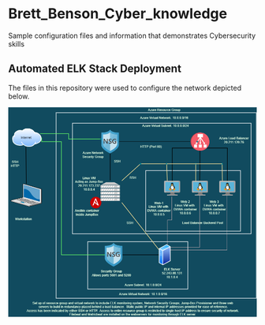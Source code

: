 # Brett_Benson_Cyber_knowledge
Sample configuration files and information that demonstrates Cybersecurity skills
## Automated ELK Stack Deployment

The files in this repository were used to configure the network depicted below.

![alt text](https://github.com/BrettB76/Brett_Benson_Cyber_knowledge/blob/main/Diagrams/Cloud_network_with_ELK.png)
